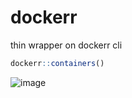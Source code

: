 # dockerr
thin wrapper on dockerr cli

```R
dockerr::containers()
```

![image](https://user-images.githubusercontent.com/1987278/166317500-98e2bbfe-5a6d-4c8a-b60c-fa240a189f99.png)
